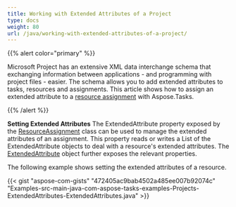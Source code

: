 ```yaml
---
title: Working with Extended Attributes of a Project
type: docs
weight: 80
url: /java/working-with-extended-attributes-of-a-project/
---
```


{{% alert color="primary" %}} 

Microsoft Project has an extensive XML data interchange schema that exchanging information between applications - and programming with project files - easier. The schema allows you to add extended attributes to tasks, resources and assignments. This article shows how to assign an extended attribute to a [resource assignment](/tasks/java/creating-resource-assignments/) with Aspose.Tasks.

{{% /alert %}}

**Setting Extended Attributes**
The ExtendedAttribute property exposed by the [ResourceAssignment](https://apireference.aspose.com/tasks/java/com.aspose.tasks/resourceassignment) class can be used to manage the extended attributes of an assignment. This property reads or writes a List of the ExtendedAttribute objects to deal with a resource's extended attributes. The [ExtendedAttribute](https://apireference.aspose.com/tasks/java/com.aspose.tasks/extendedattribute) object further exposes the relevant properties.

The following example shows setting the extended attributes of a resource.

{{< gist "aspose-com-gists" "472405ac9bab4502a485ee007b92074c" "Examples-src-main-java-com-aspose-tasks-examples-Projects-ExtendedAttributes-ExtendedAttributes.java" >}}






